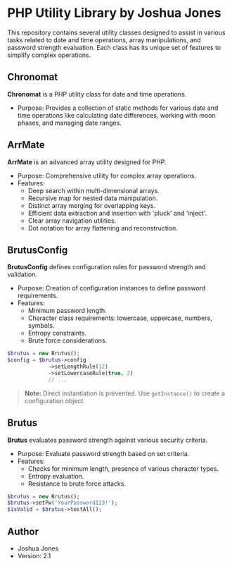 
# PHP Utility Library by Joshua Jones

This repository contains several utility classes designed to assist in various tasks related to date and time operations, array manipulations, and password strength evaluation. Each class has its unique set of features to simplify complex operations.

## Chronomat

**Chronomat** is a PHP utility class for date and time operations.

- Purpose: Provides a collection of static methods for various date and time operations like calculating date differences, working with moon phases, and managing date ranges.

## ArrMate

**ArrMate** is an advanced array utility designed for PHP.

- Purpose: Comprehensive utility for complex array operations.
- Features:
  - Deep search within multi-dimensional arrays.
  - Recursive map for nested data manipulation.
  - Distinct array merging for overlapping keys.
  - Efficient data extraction and insertion with 'pluck' and 'inject'.
  - Clear array navigation utilities.
  - Dot notation for array flattening and reconstruction.

## BrutusConfig

**BrutusConfig** defines configuration rules for password strength and validation.

- Purpose: Creation of configuration instances to define password requirements.
- Features:
  - Minimum password length.
  - Character class requirements: lowercase, uppercase, numbers, symbols.
  - Entropy constraints.
  - Brute force considerations.

```php
$brutus = new Brutus();
$config = $brutus->config
             ->setLengthRule(12)
             ->setLowercaseRule(true, 2)
             // ...
```

> **Note:** Direct instantiation is prevented. Use `getInstance()` to create a configuration object.

## Brutus

**Brutus** evaluates password strength against various security criteria.

- Purpose: Evaluate password strength based on set criteria.
- Features:
  - Checks for minimum length, presence of various character types.
  - Entropy evaluation.
  - Resistance to brute force attacks.

```php
$brutus = new Brutus();
$brutus->setPw('YourPassword123!');
$isValid = $brutus->testAll();
```

## Author

- Joshua Jones
- Version: 2.1